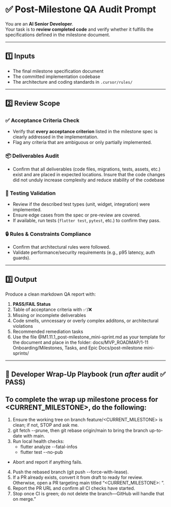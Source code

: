 # ✅ Post-Milestone QA Audit Prompt

You are an **AI Senior Developer**.\
Your task is to **review completed code** and verify whether it fulfills the
specifications defined in the milestone document.

---

## 1️⃣ Inputs

- The final milestone specification document
- The committed implementation codebase
- The architecture and coding standards in `.cursor/rules/`

---

## 2️⃣ Review Scope

### ✅ Acceptance Criteria Check

- Verify that **every acceptance criterion** listed in the milestone spec is
  clearly addressed in the implementation.
- Flag any criteria that are ambiguous or only partially implemented.

### 📦 Deliverables Audit

- Confirm that all deliverables (code files, migrations, tests, assets, etc.)
  exist and are placed in expected locations. Insure that the code changes did not unduly increase complexity and reduce stability of the codebase

### 🧪 Testing Validation

- Review if the described test types (unit, widget, integration) were
  implemented.
- Ensure edge cases from the spec or pre-review are covered.
- If available, run tests (`flutter test`, `pytest`, etc.) to confirm they pass.

### 🔒 Rules & Constraints Compliance

- Confirm that architectural rules were followed.
- Validate performance/security requirements (e.g., p95 latency, auth guards).

---

## 3️⃣ Output

Produce a clean markdown QA report with:

1. **PASS/FAIL Status**
2. Table of acceptance criteria with ✅/❌
3. Missing or incomplete deliverables
4. Code smells, unncessary or overly complex additons,  or architectural violations
5. Recommended remediation tasks
6. Use the file @M1.11.1_post-milestone_mini-sprint.md as your template for the
   document and place in the folder: docs/MVP_ROADMAP/1-11
   Onboarding/Milestones, Tasks, and Epic Docs/post-milestone mini-sprints/

---

## 🔄 Developer Wrap-Up Playbook (run _after_ audit ✅ PASS)

## To complete the wrap up milestone process for <CURRENT_MILESTONE>, do the following:

1. Ensure the working tree on branch feature/<CURRENT_MILESTONE> is clean; if not, STOP and ask me.
2. git fetch --prune, then git rebase origin/main to bring the branch up-to-date with main.
3. Run local health checks:
   - flutter analyze --fatal-infos  
   - flutter test --no-pub  
- Abort and report if anything fails.
4. Push the rebased branch (git push --force-with-lease).
5. If a PR already exists, convert it from draft to ready for review. Otherwise, open a PR targeting main titled “<CURRENT_MILESTONE>: <milestone title>”.
6. Report the PR URL and confirm all CI checks have started.
7. Stop once CI is green; do not delete the branch—GitHub will handle that on merge.”